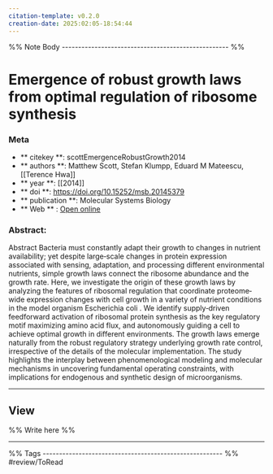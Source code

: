 ```yaml
---
citation-template: v0.2.0
creation-date: 2025:02:05-18:54:44
---
```


%% Note Body --------------------------------------------------- %%
# Emergence of robust growth laws from optimal regulation of ribosome synthesis

### Meta
- ** citekey **: scottEmergenceRobustGrowth2014
- ** authors **: Matthew Scott, Stefan Klumpp, Eduard M Mateescu, [[Terence Hwa]]
- ** year **: [[2014]]
- ** doi **: https://doi.org/10.15252/msb.20145379
- ** publication **: Molecular Systems Biology
- ** Web ** : [Open online](https://www.embopress.org/doi/10.15252/msb.20145379)


### Abstract:
Abstract Bacteria must constantly adapt their growth to changes in nutrient availability; yet despite large‐scale changes in protein expression associated with sensing, adaptation, and processing different environmental nutrients, simple growth laws connect the ribosome abundance and the growth rate. Here, we investigate the origin of these growth laws by analyzing the features of ribosomal regulation that coordinate proteome‐wide expression changes with cell growth in a variety of nutrient conditions in the model organism Escherichia coli . We identify supply‐driven feedforward activation of ribosomal protein synthesis as the key regulatory motif maximizing amino acid flux, and autonomously guiding a cell to achieve optimal growth in different environments. The growth laws emerge naturally from the robust regulatory strategy underlying growth rate control, irrespective of the details of the molecular implementation. The study highlights the interplay between phenomenological modeling and molecular mechanisms in uncovering fundamental operating constraints, with implications for endogenous and synthetic design of microorganisms.

___

## View

%% Write here %%





___
%% Tags  ------------------------------------------------------- %%
#review/ToRead